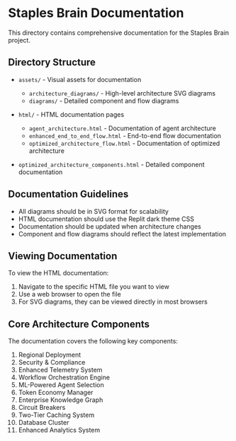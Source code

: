 # Staples Brain Documentation

This directory contains comprehensive documentation for the Staples Brain project.

## Directory Structure

- `assets/` - Visual assets for documentation
  - `architecture_diagrams/` - High-level architecture SVG diagrams
  - `diagrams/` - Detailed component and flow diagrams

- `html/` - HTML documentation pages
  - `agent_architecture.html` - Documentation of agent architecture
  - `enhanced_end_to_end_flow.html` - End-to-end flow documentation
  - `optimized_architecture_flow.html` - Documentation of optimized architecture

- `optimized_architecture_components.html` - Detailed component documentation

## Documentation Guidelines

- All diagrams should be in SVG format for scalability
- HTML documentation should use the Replit dark theme CSS
- Documentation should be updated when architecture changes
- Component and flow diagrams should reflect the latest implementation

## Viewing Documentation

To view the HTML documentation:

1. Navigate to the specific HTML file you want to view
2. Use a web browser to open the file
3. For SVG diagrams, they can be viewed directly in most browsers

## Core Architecture Components

The documentation covers the following key components:

1. Regional Deployment
2. Security & Compliance
3. Enhanced Telemetry System
4. Workflow Orchestration Engine
5. ML-Powered Agent Selection
6. Token Economy Manager
7. Enterprise Knowledge Graph
8. Circuit Breakers
9. Two-Tier Caching System
10. Database Cluster
11. Enhanced Analytics System